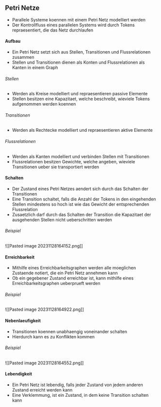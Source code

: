 ## Petri Netze
- Parallele Systeme koennen mit einem Petri Netz modelliert werden
- Der Kontrollfluss eines parallelen Systems wird durch Tokens repraesentiert, die das Netz durchlaufen
#### Aufbau
- Ein Petri Netz setzt sich aus Stellen, Transitionen und Flussrelationen zusammen
- Stellen und Transitionen dienen als Konten und Flussrelationen als Kanten in einem Graph
###### Stellen
- Werden als Kreise modelliert und repraesentieren passive Elemente
- Stellen besitzen eine Kapazitaet, welche beschreibt, wieviele Tokens aufgenommen werden koennen
###### Transitionen
- Werden als Rechtecke modelliert und repraesentieren aktive Elemente
###### Flussrelationen
- Werden als Kanten modelliert und verbinden Stellen mit Transitionen
- Flussrelationen besitzen Gewichte, welche angeben, wieviele Transitionen ueber sie transportiert werden
#### Schalten
- Der Zustand eines Petri Netzes aendert sich durch das Schalten der Transitionen
- Eine Transition schaltet, falls die Anzahl der Tokens in den eingehenden Stellen mindestens so hoch ist wie das Gewicht der entsprechenden Flussrelation
- Zusaetzlich darf durch das Schalten der Transition die Kapazitaet der ausgehenden Stellen nicht ueberschritten werden
###### Beispiel
![[Pasted image 20231128164152.png]]
#### Erreichbarkeit
- Mithilfe eines Erreichbarkeitsgraphen werden alle moeglichen Zustaende notiert, die ein Petri Netz annehmen kann
- Ob ein gegebener Zustand erreichbar ist, kann mithilfe eines Erreichbarkeitsgraphen ueberprueft werden
###### Beispiel
![[Pasted image 20231128164922.png]]
#### Nebenlaeufigkeit
- Transitionen koennen unabhaengig voneinander schalten
- Hierdurch kann es zu Konflikten kommen
###### Beispiel
![[Pasted image 20231128164552.png]]
#### Lebendigkeit
- Ein Petri Netz ist lebendig, falls jeder Zustand von jedem anderen Zustand erreicht werden kann
- Eine Verklemmung, ist ein Zustand, in dem keine Transition schalten kann 